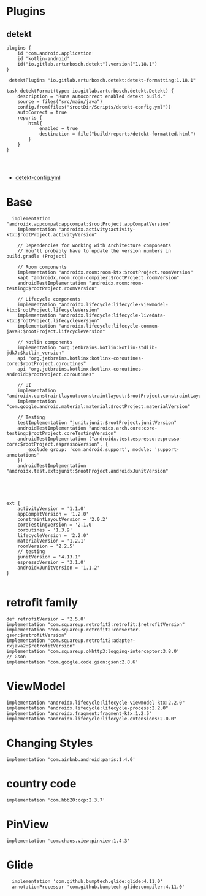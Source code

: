 # Plugins 
## detekt 
```
plugins {
    id 'com.android.application'
    id 'kotlin-android'
    id("io.gitlab.arturbosch.detekt").version("1.18.1")
}

 detektPlugins "io.gitlab.arturbosch.detekt:detekt-formatting:1.18.1"

task detektFormat(type: io.gitlab.arturbosch.detekt.Detekt) {
    description = "Runs autocorrect enabled detekt build."
    source = files("src/main/java")
    config.from(files("$rootDir/Scripts/detekt-config.yml"))
    autoCorrect = true
    reports {
        html{
            enabled = true
            destination = file("build/reports/detekt-formatted.html")
        }
    }
}




```

- [detekt-config.yml](https://github.com/detekt/detekt/edit/main/detekt-core/src/main/resources/default-detekt-config.yml)


# Base 
```
  implementation "androidx.appcompat:appcompat:$rootProject.appCompatVersion"
    implementation "androidx.activity:activity-ktx:$rootProject.activityVersion"

    // Dependencies for working with Architecture components
    // You'll probably have to update the version numbers in build.gradle (Project)

    // Room components
    implementation "androidx.room:room-ktx:$rootProject.roomVersion"
    kapt "androidx.room:room-compiler:$rootProject.roomVersion"
    androidTestImplementation "androidx.room:room-testing:$rootProject.roomVersion"

    // Lifecycle components
    implementation "androidx.lifecycle:lifecycle-viewmodel-ktx:$rootProject.lifecycleVersion"
    implementation "androidx.lifecycle:lifecycle-livedata-ktx:$rootProject.lifecycleVersion"
    implementation "androidx.lifecycle:lifecycle-common-java8:$rootProject.lifecycleVersion"

    // Kotlin components
    implementation "org.jetbrains.kotlin:kotlin-stdlib-jdk7:$kotlin_version"
    api "org.jetbrains.kotlinx:kotlinx-coroutines-core:$rootProject.coroutines"
    api "org.jetbrains.kotlinx:kotlinx-coroutines-android:$rootProject.coroutines"

    // UI
    implementation "androidx.constraintlayout:constraintlayout:$rootProject.constraintLayoutVersion"
    implementation "com.google.android.material:material:$rootProject.materialVersion"

    // Testing
    testImplementation "junit:junit:$rootProject.junitVersion"
    androidTestImplementation "androidx.arch.core:core-testing:$rootProject.coreTestingVersion"
    androidTestImplementation ("androidx.test.espresso:espresso-core:$rootProject.espressoVersion", {
        exclude group: 'com.android.support', module: 'support-annotations'
    })
    androidTestImplementation "androidx.test.ext:junit:$rootProject.androidxJunitVersion"





ext {
    activityVersion = '1.1.0'
    appCompatVersion = '1.2.0'
    constraintLayoutVersion = '2.0.2'
    coreTestingVersion = '2.1.0'
    coroutines = '1.3.9'
    lifecycleVersion = '2.2.0'
    materialVersion = '1.2.1'
    roomVersion = '2.2.5'
    // testing
    junitVersion = '4.13.1'
    espressoVersion = '3.1.0'
    androidxJunitVersion = '1.1.2'
}


```

# retrofit family
    def retrofitVersion = '2.5.0'
    implementation "com.squareup.retrofit2:retrofit:$retrofitVersion"
    implementation "com.squareup.retrofit2:converter-gson:$retrofitVersion"
    implementation "com.squareup.retrofit2:adapter-rxjava2:$retrofitVersion"
    implementation 'com.squareup.okhttp3:logging-interceptor:3.8.0'
    // Gson
    implementation 'com.google.code.gson:gson:2.8.6'
    
# ViewModel
    implementation "androidx.lifecycle:lifecycle-viewmodel-ktx:2.2.0"
    implementation "androidx.lifecycle:lifecycle-process:2.2.0"    
    implementation "androidx.fragment:fragment-ktx:1.2.5"
    implementation "androidx.lifecycle:lifecycle-extensions:2.0.0"


# Changing Styles
 `implementation 'com.airbnb.android:paris:1.4.0'`
 
# country code
    implementation 'com.hbb20:ccp:2.3.7'
    
# PinView
    implementation 'com.chaos.view:pinview:1.4.3'
# Glide 
```
  implementation 'com.github.bumptech.glide:glide:4.11.0'
  annotationProcessor 'com.github.bumptech.glide:compiler:4.11.0'
  ```
